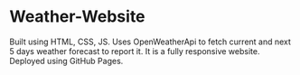 # Weather-Website

Built using HTML, CSS, JS. 
Uses OpenWeatherApi to fetch current and next 5 days weather forecast to report it.
It is a fully responsive website.
Deployed using GitHub Pages.
